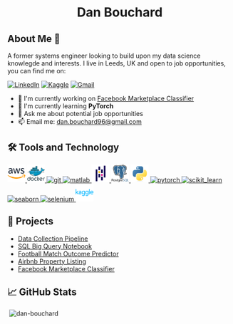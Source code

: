 <center><h1>Dan Bouchard</h1></center>

## About Me 👋
A former systems engineer looking to build upon my data science knowlegde and interests. I live in Leeds, UK and open to job opportunities, you can find me on:

[![LinkedIn](https://img.shields.io/badge/LinkedIn-0077B5?style=for-the-badge&logo=linkedin&logoColor=white)](https://www.linkedin.com/in/dan-bouchard-582263107/)
[![Kaggle](https://img.shields.io/badge/Kaggle-20BEFF?style=for-the-badge&logo=Kaggle&logoColor=white)](https://www.kaggle.com/danbouchard)
[![Gmail](https://img.shields.io/badge/Gmail-D14836?style=for-the-badge&logo=gmail&logoColor=white)](mailto:dan.bouchard96@gmail.com)

- 🔭 I'm currently working on [Facebook Marketplace Classifier](https://github.com/dan-bouchard/facebook-marketplaces-recommendation-ranking-system)
- 🌱 I'm currently learning **PyTorch**
- 💬 Ask me about potential job opportunities
- 📫 Email me: [dan.bouchard96@gmail.com](mailto:dan.bouchard96@gmail.com)

## 🛠️ Tools and Technology

<p align="left"> <a href="https://aws.amazon.com" target="_blank" rel="noreferrer"> <img src="https://raw.githubusercontent.com/devicons/devicon/master/icons/amazonwebservices/amazonwebservices-original-wordmark.svg" alt="aws" width="40" height="40"/> </a> <a href="https://www.docker.com/" target="_blank" rel="noreferrer"> <img src="https://raw.githubusercontent.com/devicons/devicon/master/icons/docker/docker-original-wordmark.svg" alt="docker" width="40" height="40"/> </a> <a href="https://git-scm.com/" target="_blank" rel="noreferrer"> <img src="https://www.vectorlogo.zone/logos/git-scm/git-scm-icon.svg" alt="git" width="40" height="40"/> </a> <a href="https://www.mathworks.com/" target="_blank" rel="noreferrer"> <img src="https://upload.wikimedia.org/wikipedia/commons/2/21/Matlab_Logo.png" alt="matlab" width="40" height="40"/> </a> <a href="https://pandas.pydata.org/" target="_blank" rel="noreferrer"> <img src="https://raw.githubusercontent.com/devicons/devicon/2ae2a900d2f041da66e950e4d48052658d850630/icons/pandas/pandas-original.svg" alt="pandas" width="40" height="40"/> </a> <a href="https://www.postgresql.org" target="_blank" rel="noreferrer"> <img src="https://raw.githubusercontent.com/devicons/devicon/master/icons/postgresql/postgresql-original-wordmark.svg" alt="postgresql" width="40" height="40"/> </a> <a href="https://www.python.org" target="_blank" rel="noreferrer"> <img src="https://raw.githubusercontent.com/devicons/devicon/master/icons/python/python-original.svg" alt="python" width="40" height="40"/> </a> <a href="https://pytorch.org/" target="_blank" rel="noreferrer"> <img src="https://www.vectorlogo.zone/logos/pytorch/pytorch-icon.svg" alt="pytorch" width="40" height="40"/> </a> <a href="https://scikit-learn.org/" target="_blank" rel="noreferrer"> <img src="https://upload.wikimedia.org/wikipedia/commons/0/05/Scikit_learn_logo_small.svg" alt="scikit_learn" width="40" height="40"/> </a> <a href="https://seaborn.pydata.org/" target="_blank" rel="noreferrer"> <img src="https://seaborn.pydata.org/_images/logo-mark-lightbg.svg" alt="seaborn" width="40" height="40"/> </a> <a href="https://www.selenium.dev" target="_blank" rel="noreferrer"> <img src="https://raw.githubusercontent.com/detain/svg-logos/780f25886640cef088af994181646db2f6b1a3f8/svg/selenium-logo.svg" alt="selenium" width="40" height="40"/> </a> <a href="https://www.kaggle.com" target="_blank" rel="noreferrer"> <img src="https://raw.githubusercontent.com/devicons/devicon/master/icons/kaggle/kaggle-original-wordmark.svg" alt="kaggle" width="40" height="40"/> </a></p>

## 💼 Projects

- [Data Collection Pipeline](https://github.com/IvanYingX/Urbanoutfitters-Scraper-Project)
- [SQL Big Query Notebook](https://github.com/dan-bouchard/sql-big-query)
- [Football Match Outcome Predictor](https://github.com/dan-bouchard/Football-Match-Outcome-Prediction)
- [Airbnb Property Listing](https://github.com/dan-bouchard/Airbnb-Property-Listing)
- [Facebook Marketplace Classifier](https://github.com/dan-bouchard/facebook-marketplaces-recommendation-ranking-system)

## 📈 GitHub Stats
<!--<a>
  <img align="center" src="https://github-readme-stats.vercel.app/api/top-langs/?username=dan-bouchard&hide=java,html,tex&title_color=ffffff&text_color=c9cacc&icon_color=2bbc8a&bg_color=1d1f21&langs_count=3" />
</a>
-->

<p>&nbsp;<img align="center" src="https://github-readme-stats.vercel.app/api?username=dan-bouchard&show_icons=true&locale=en" alt="dan-bouchard " /></p>

<!--
**dan-bouchard/dan-bouchard** is a ✨ _special_ ✨ repository because its `README.md` (this file) appears on your GitHub profile.

Here are some ideas to get you started:

- 🔭 I’m currently working on ...
- 🌱 I’m currently learning ...
- 👯 I’m looking to collaborate on ...
- 🤔 I’m looking for help with ...
- 💬 Ask me about ...
- 📫 How to reach me: ...
- 😄 Pronouns: ...
- ⚡ Fun fact: ...
-->
